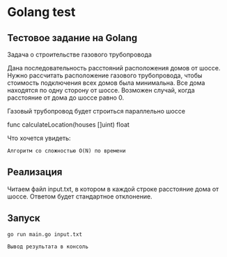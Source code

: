 # Golang test
## Тестовое задание на Golang

Задача о строительстве газового трубопровода

Дана последовательность расстояний расположения домов от шоссе.
Нужно рассчитать расположение газового трубопровода, чтобы стоимость подключения всех домов была минимальна.
Все дома находятся по одну сторону от шоссе. Возможен случай, когда расстояние от дома до шоссе равно 0.

Газовый трубопровод будет строиться параллельно шоссе

func calculateLocation(houses []uint) float

Что хочется увидеть:

    Алгоритм со сложностью O(N) по времени


## Реализация
Читаем файл input.txt, в котором в каждой строке расстояние дома от шоссе. Ответом будет стандартное отклонение.

## Запуск 
    go run main.go input.txt

    Вывод результата в консоль

